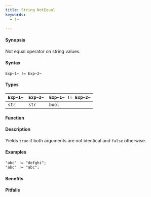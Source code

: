 ```yaml
---
title: String NotEqual
keywords:
  - !=

---
```


#### Synopsis

Not equal operator on string values.

#### Syntax

`Exp~1~ != Exp~2~`

#### Types


| `Exp~1~` | `Exp~2~` | `Exp~1~ != Exp~2~`  |
| --- | --- | --- |
| `str`     |  `str`    | `bool`                |


#### Function

#### Description

Yields `true` if both arguments are not identical and `false` otherwise.

#### Examples

```rascal-shell
"abc" != "defghi";
"abc" != "abc";
```

#### Benefits

#### Pitfalls

